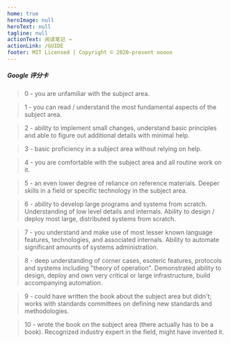 ```yaml
---
home: true
heroImage: null
heroText: null
tagline: null
actionText: 阅读笔记 →
actionLink: /GUIDE
footer: MIT Licensed | Copyright © 2020-present ooooo
---
```


##### Google 评分卡

> 0 - you are unfamiliar with the subject area.

> 1 - you can read / understand the most fundamental aspects of the subject area.

> 2 - ability to implement small changes, understand basic principles and able to figure out additional details with minimal help.

> 3 - basic proficiency in a subject area without relying on help.

> 4 - you are comfortable with the subject area and all routine work on it.

> 5 - an even lower degree of reliance on reference materials. Deeper skills in a field or specific technology in the subject area.

> 6 - ability to develop large programs and systems from scratch. Understanding of low level details and internals. Ability to design / deploy most large, distributed systems from scratch.

> 7 - you understand and make use of most lesser known language features, technologies, and associated internals. Ability to automate significant amounts of systems administration.

> 8 - deep understanding of corner cases, esoteric features, protocols and systems including "theory of operation". Demonstrated ability to design, deploy and own very critical or large infrastructure, build accompanying automation.

> 9 - could have written the book about the subject area but didn't; works with standards committees on defining new standards and methodologies.

> 10 - wrote the book on the subject area (there actually has to be a book). Recognized industry expert in the field, might have invented it.

